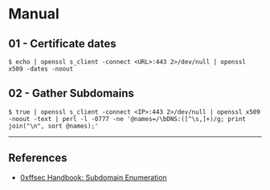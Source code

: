 # Manual

## 01 - Certificate dates

`$ echo | openssl s_client -connect <URL>:443 2>/dev/null | openssl x509 -dates -noout`

## 02 - Gather Subdomains

```
$ true | openssl s_client -connect <IP>:443 2>/dev/null | openssl x509 -noout -text | perl -l -0777 -ne '@names=/\bDNS:([^\s,]+)/g; print join("\n", sort @names);'
```

---
## References

- [0xffsec Handbook: Subdomain Enumeration](https://0xffsec.com/handbook/information-gathering/subdomain-enumeration/)